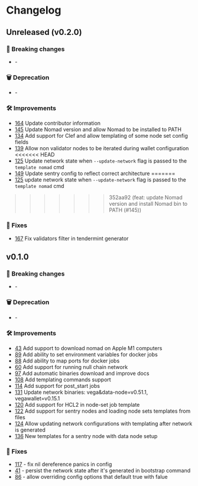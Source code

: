 # Changelog

## Unreleased (v0.2.0)

### 🚨 Breaking changes
- [](https://github.com/vegaprotocol/vegacapsule/issues/xxxx) -

### 🗑️ Deprecation
- [](https://github.com/vegaprotocol/vegacapsule/issues/xxxx) -

### 🛠 Improvements
- [164](https://github.com/vegaprotocol/vegacapsule/issues/164) Update contributor information
- [145](https://github.com/vegaprotocol/vegacapsule/issues/145) Update Nomad version and allow Nomad to be installed to PATH
- [134](https://github.com/vegaprotocol/vegacapsule/issues/134) Add support for Clef and allow templating of some node set config fields
- [139](https://github.com/vegaprotocol/vegacapsule/issues/139) Allow non validator nodes to be iterated during wallet configuration
<<<<<<< HEAD
- [125](https://github.com/vegaprotocol/vegacapsule/issues/125) Update network state when `--update-network` flag is passed to the `template nomad` cmd
- [149](https://github.com/vegaprotocol/vegacapsule/issues/149) Update sentry config to reflect correct architecture
=======
- [125](https://github.com/vegaprotocol/vegacapsule/issues/125) update network state when `--update-network` flag is passed to the `template nomad` cmd
>>>>>>> 352aa92 (feat: update Nomad version and install Nomad bin to PATH (#145))

### 🐛 Fixes
- [167](https://github.com/vegaprotocol/vegacapsule/issues/167) Fix validators filter in tendermint generator



## v0.1.0

### 🚨 Breaking changes
- [](https://github.com/vegaprotocol/vegacapsule/issues/xxxx) -

### 🗑️ Deprecation
- [](https://github.com/vegaprotocol/vegacapsule/issues/xxxx) -

### 🛠 Improvements
- [43](https://github.com/vegaprotocol/vegacapsule/issues/39) Add support to download nomad on Apple M1 computers
- [89](https://github.com/vegaprotocol/vegacapsule/issues/89) Add ability to set environment variables for docker jobs
- [88](https://github.com/vegaprotocol/vegacapsule/issues/88) Add ability to map ports for docker jobs
- [60](https://github.com/vegaprotocol/vegacapsule/issues/60) Add support for running null chain network
- [97](https://github.com/vegaprotocol/vegacapsule/issues/97) Add automatic binaries download and improve docs
- [108](https://github.com/vegaprotocol/vegacapsule/issues/108) Add templating commands support
- [114](https://github.com/vegaprotocol/vegacapsule/issues/114) Add support for post_start jobs
- [131](https://github.com/vegaprotocol/vegacapsule/issues/131) Update network binaries: vega&data-node=v0.51.1, vegawallet=v0.15.1
- [120](https://github.com/vegaprotocol/vegacapsule/pull/120) Add support for HCL2 in node-set job template
- [122](https://github.com/vegaprotocol/vegacapsule/issues/122) Add support for sentry nodes and loading node sets templates from files
- [124](https://github.com/vegaprotocol/vegacapsule/issues/124) Allow updating network configurations with templating after network is generated
- [136](https://github.com/vegaprotocol/vegacapsule/issues/136) New templates for a sentry node with data node setup

### 🐛 Fixes
- [117](https://github.com/vegaprotocol/vegacapsule/pull/117) - fix nil dereference panics in config
- [41](https://github.com/vegaprotocol/vegacapsule/issues/40) - persist the network state after it's generated in bootstrap command
- [86](https://github.com/vegaprotocol/vegacapsule/issues/86) - allow overriding config options that default true with falue
